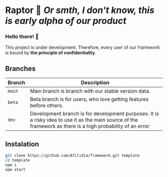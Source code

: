 # **Raptor** :dragon_face: *Or smth, I don't know, this is early alpha of our product*  
  
### Hello there! :wave:  
This project is under development. Therefore, every user of our framework is bound by **the principle of confidentiality**.  
    
## Branches  
Branch | Description  
--- | ---  
`main` | Main branch is branch with our stable version data.  
`beta` | Beta branch is for users, who love getting features before others.  
`dev` | Development branch is for development purposes. It is a risky idea to use it as the main source of the framework as there is a high probability of an error  
  
## Instalation  
```sh  
git clone https://github.com/Afilidia/framework.git template
cd template
npm i  
npm start  
```  